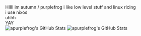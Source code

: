 HIIII im autumn / purplefrog i like low level stuff and linux ricing \
i use nixos \
uhhh \
YAY \
<img src="https://github-readme-stats.vercel.app/api/top-langs/?username=apurplefrog&theme=tokyonight&show_icons=true&hide_border=true&layout=compact" alt="apurplefrog's GitHub Stats" />
<img src="https://github-readme-stats.vercel.app/api?username=apurplefrog&theme=tokyonight&show_icons=true&hide_border=true&count_private=true" alt="apurplefrog's GitHub Stats" />
